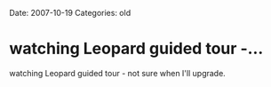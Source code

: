 Date: 2007-10-19
Categories: old

# watching Leopard guided tour -…

watching Leopard guided tour - not sure when I'll upgrade.
